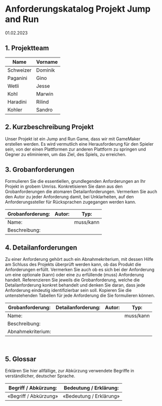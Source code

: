 # Anforderungskatalog Projekt Jump and Run
01.02.2023


## 1.	Projektteam 

Name     | Vorname  
-------- | -------- 
Schweizer| Dominik   
Paganini | Gino 
Wetli    | Jesse
Kohl     | Marwin
Haradini | Rilind   
Kohler   | Sandro



## 2.	Kurzbeschreibung Projekt
Unser Projekt ist ein Jump and Run Game, dass wir mit GameMaker erstellen werden. Es wird vermutlich eine Herausforderung für den Spieler sein, von der einen Plattformen zur anderen Plattform zu springen und Gegner zu eliminieren, um das Ziel, des Spiels, zu erreichen.



## 3.	Grobanforderungen
Formulieren Sie die essentiellen, grundlegenden Anforderungen an Ihr Projekt in grobem Umriss. Konkretisieren Sie dann aus den Grobanforderungen die atomaren Detailanforderungen. Vermerken Sie auch den Autor zu jeder Anforderung damit, bei Unklarheiten, auf den Anforderungssteller für Rücksprachen zugegangen werden kann.


Grobanforderung: | Autor:           | Typ: 
---------------- | ---------------- | ----------------  
Name:            |                  | muss/kann
Beschreibung:    |                  | 






## 4.	Detailanforderungen
Zu einer Anforderung gehört auch ein Abnahmekriterium, mit dessen Hilfe am Schluss des Projekts überprüft werden kann, ob das Produkt die Anforderungen erfüllt. Vermerken Sie auch ob es sich bei der Anforderung um eine optionale (kann) oder eine zu erfüllende (muss) Anforderung handelt. Referenzieren Sie jeweils die Grobanforderung, welche die Detailanforderung konkret behandelt und denken Sie daran, dass jede Anforderung eindeutig identifizierbar sein soll. Kopieren Sie die untenstehenden Tabellen für jede Anforderung die Sie formulieren können.


Grobanforderung:   | Detailanforderung: | Autor:             | Typ:  
------------------ | ------------------ | ------------------ | ------------------    
Name:              |                    |                    | muss/kann
Beschreibung:      |                    |                    |
Abnahmekriterium:  |                    |                    |


 
## 5.	Glossar
Erklären Sie hier allfällige, zur Abkürzung verwendete Begriffe in verständlicher, deutscher Sprache.

Begriff / Abkürzung:    | Bedeutung / Erklärung:         
----------------------- | -----------------------   
«Begriff / Abkürzung»   | «Bedeutung / Erklärung»                

